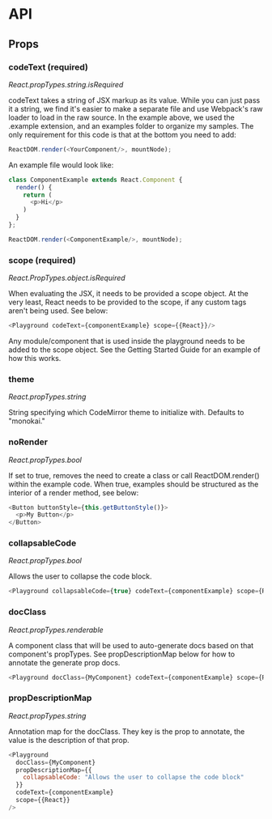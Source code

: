 # API

## Props

### codeText (required)
*React.propTypes.string.isRequired*

codeText takes a string of JSX markup as its value. While you can just pass it a string, we find it's easier to make a separate file and use Webpack's raw loader to load in the raw source. In the example above, we used the .example extension, and an examples folder to organize my samples. The only requirement for this code is that at the bottom you need to add:

```js
ReactDOM.render(<YourComponent/>, mountNode);
```

An example file would look like:

```js
class ComponentExample extends React.Component {
  render() {
    return (
      <p>Hi</p>
    )
  }
};

ReactDOM.render(<ComponentExample/>, mountNode);
```

### scope (required)
*React.PropTypes.object.isRequired*

When evaluating the JSX, it needs to be provided a scope object. At the very least, React needs to be provided to the scope, if any custom tags aren't being used. See below:

```js
<Playground codeText={componentExample} scope={{React}}/>
```

Any module/component that is used inside the playground needs to be added to the scope object. See the Getting Started Guide for an example of how this works.

### theme
*React.propTypes.string*

String specifying which CodeMirror theme to initialize with. Defaults to "monokai."

### noRender
*React.propTypes.bool*

If set to true, removes the need to create a class or call ReactDOM.render() within the example code. When true, examples should be structured as the interior of a render method, see below:

```js
<Button buttonStyle={this.getButtonStyle()}>
  <p>My Button</p>
</Button>
```

### collapsableCode
*React.propTypes.bool*

Allows the user to collapse the code block.

```js
<Playground collapsableCode={true} codeText={componentExample} scope={React}/>
```

### docClass
*React.propTypes.renderable*

A component class that will be used to auto-generate docs based on that component's propTypes. See propDescriptionMap below for how to annotate the generate prop docs.

```js
<Playground docClass={MyComponent} codeText={componentExample} scope={React}/>
```

### propDescriptionMap
*React.propTypes.string*

Annotation map for the docClass. They key is the prop to annotate, the value is the description of that prop.

```js
<Playground
  docClass={MyComponent}
  propDescriptionMap={{
    collapsableCode: "Allows the user to collapse the code block"
  }}
  codeText={componentExample}
  scope={{React}}
/>
```
